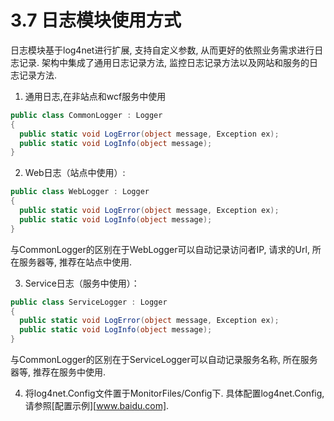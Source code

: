 # 3.7 日志模块使用方式
日志模块基于log4net进行扩展, 支持自定义参数, 从而更好的依照业务需求进行日志记录. 架构中集成了通用日志记录方法, 监控日志记录方法以及网站和服务的日志记录方法.
1. 通用日志,在非站点和wcf服务中使用
```C#
public class CommonLogger : Logger
{
  public static void LogError(object message, Exception ex); 
  public static void LogInfo(object message);
}
```
2. Web日志（站点中使用）:
```C#
public class WebLogger : Logger
{
  public static void LogError(object message, Exception ex);
  public static void LogInfo(object message);
}
```
与CommonLogger的区别在于WebLogger可以自动记录访问者IP, 请求的Url, 所在服务器等, 推荐在站点中使用.

3. Service日志（服务中使用）：
```C#
public class ServiceLogger : Logger
{
  public static void LogError(object message, Exception ex);
  public static void LogInfo(object message);
}
```
与CommonLogger的区别在于ServiceLogger可以自动记录服务名称, 所在服务器等, 推荐在服务中使用.

4. 将log4net.Config文件置于MonitorFiles/Config下. 具体配置log4net.Config, 请参照[配置示例][www.baidu.com].

